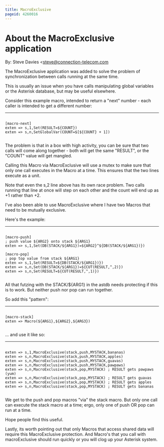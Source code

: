 ```yaml
---
title: MacroExclusive
pageid: 4260016
---
```


About the MacroExclusive application
====================================

By: Steve Davies <steve@connection-telecom.com

The MacroExclusive application was added to solve the problem of synchronization between calls running at the same time.

This is usually an issue when you have calls manipulating global variables or the Asterisk database, but may be useful elsewhere.

Consider this example macro, intended to return a "next" number - each caller is intended to get a different number:




---

  
  


```

[macro-next]
exten => s,1,Set(RESULT=${COUNT})
exten => s,n,SetGlobalVar(COUNT=$[${COUNT} + 1])


```


The problem is that in a box with high activity, you can be sure that two calls will come along together - both will get the same "RESULT", or the "COUNT" value will get mangled.

Calling this Macro via MacroExclusive will use a mutex to make sure that only one call executes in the Macro at a time. This ensures that the two lines execute as a unit.

Note that even the s,2 line above has its own race problem. Two calls running that line at once will step on each other and the count will end up as +1 rather than +2.

I've also been able to use MacroExclusive where I have two Macros that need to be mutually exclusive.

Here's the example:




---

  
  


```

[macro-push]
; push value ${ARG2} onto stack ${ARG1}
exten => s,1,Set(DB(STACK/${ARG1})=${ARG2}^${DB(STACK/${ARG1})})

[macro-pop]
; pop top value from stack ${ARG1}
exten => s,1,Set(RESULT=${DB(STACK/${ARG1})})
exten => s,n,Set(DB(STACK/${ARG1})=${CUT(RESULT,^,2)})
exten => s,n,Set(RESULT=${CUT(RESULT,^,1)})


```


All that futzing with the STACK/${ARG1} in the astdb needs protecting if this is to work. But neither push nor pop can run together.

So add this "pattern":




---

  
  


```

[macro-stack]
exten => Macro(${ARG1},${ARG2},${ARG3})


```


... and use it like so:




---

  
  


```

exten => s,1,MacroExclusive(stack,push,MYSTACK,bananas)
exten => s,n,MacroExclusive(stack,push,MYSTACK,apples)
exten => s,n,MacroExclusive(stack,push,MYSTACK,guavas)
exten => s,n,MacroExclusive(stack,push,MYSTACK,pawpaws)
exten => s,n,MacroExclusive(stack,pop,MYSTACK) ; RESULT gets pawpaws (yum)
exten => s,n,MacroExclusive(stack,pop,MYSTACK) ; RESULT gets guavas
exten => s,n,MacroExclusive(stack,pop,MYSTACK) ; RESULT gets apples
exten => s,n,MacroExclusive(stack,pop,MYSTACK) ; RESULT gets bananas


```


We get to the push and pop macros "via" the stack macro. But only one call can execute the stack macro at a time; ergo, only one of push OR pop can run at a time.

Hope people find this useful.

Lastly, its worth pointing out that only Macros that access shared data will require this MacroExclusive protection. And Macro's that you call with macroExclusive should run quickly or you will clog up your Asterisk system.

